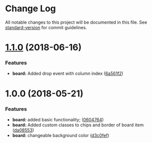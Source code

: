 # Change Log

All notable changes to this project will be documented in this file. See [standard-version](https://github.com/conventional-changelog/standard-version) for commit guidelines.

<a name="1.1.0"></a>
# [1.1.0](https://github.com/beyerleinf/ngx-connect-four/compare/v1.0.0...v1.1.0) (2018-06-16)


### Features

* **board:** Added drop event with column index ([6a561f2](https://github.com/beyerleinf/ngx-connect-four/commit/6a561f2))



<a name="1.0.0"></a>
# 1.0.0 (2018-05-21)


### Features

* **board:** added basic functionality; ([0604764](https://github.com/beyerleinf/ngx-connect-four/commit/0604764))
* **board:** Added custom classes to chips and border of board item ([da08553](https://github.com/beyerleinf/ngx-connect-four/commit/da08553))
* **board:** changeable background color ([d3c0fef](https://github.com/beyerleinf/ngx-connect-four/commit/d3c0fef))
